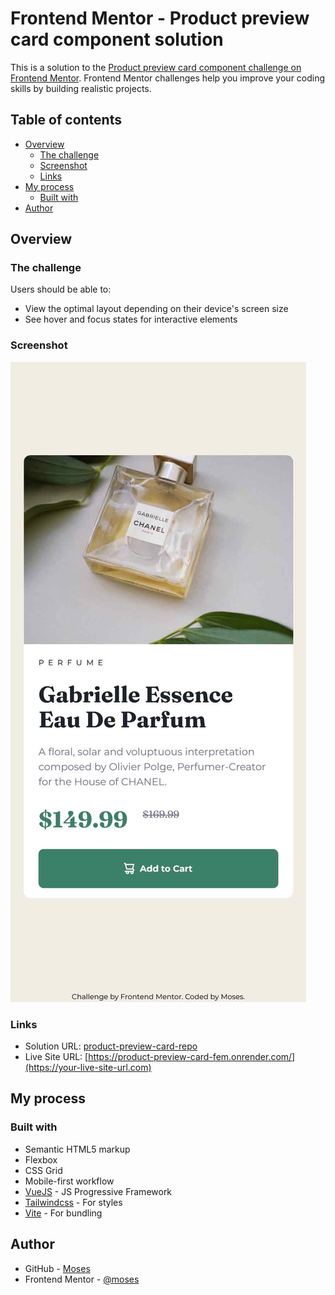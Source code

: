 # Frontend Mentor - Product preview card component solution

This is a solution to the [Product preview card component challenge on Frontend Mentor](https://www.frontendmentor.io/challenges/product-preview-card-component-GO7UmttRfa). Frontend Mentor challenges help you improve your coding skills by building realistic projects.

## Table of contents

- [Overview](#overview)
  - [The challenge](#the-challenge)
  - [Screenshot](#screenshot)
  - [Links](#links)
- [My process](#my-process)
  - [Built with](#built-with)
- [Author](#author)

## Overview

### The challenge

Users should be able to:

- View the optimal layout depending on their device's screen size
- See hover and focus states for interactive elements

### Screenshot

![](./screenshot.jpg)

### Links

- Solution URL: [product-preview-card-repo](https://github.com/mbtenkorang/product-preview-card)
- Live Site URL: [https://product-preview-card-fem.onrender.com/](https://your-live-site-url.com)

## My process

### Built with

- Semantic HTML5 markup
- Flexbox
- CSS Grid
- Mobile-first workflow
- [VueJS](https://vuejs.org/) - JS Progressive Framework
- [Tailwindcss](https://tailwindcss.com/) - For styles
- [Vite](https://vitejs.dev/) - For bundling

## Author

- GitHub - [Moses](https://github.com/mbtenkorang)
- Frontend Mentor - [@moses](https://www.frontendmentor.io/profile/mbtenkorang)

